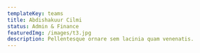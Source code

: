 ```yaml
---
templateKey: teams
title: Abdishakuur Cilmi
status: Admin & Finance
featuredImg: /images/t3.jpg
description: Pellentesque ornare sem lacinia quam venenatis.
---
```

